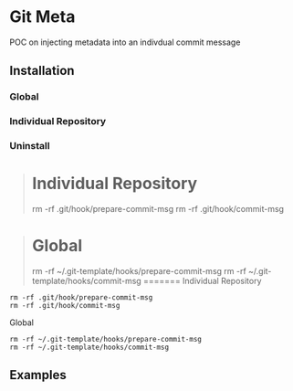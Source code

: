 # Git Meta

POC on injecting metadata into an indivdual commit message

## Installation

### Global

### Individual Repository

### Uninstall

> # Individual Repository 
> rm -rf .git/hook/prepare-commit-msg
> rm -rf .git/hook/commit-msg

> # Global
> rm -rf ~/.git-template/hooks/prepare-commit-msg
> rm -rf ~/.git-template/hooks/commit-msg
=======
Individual Repository 
```
rm -rf .git/hook/prepare-commit-msg
rm -rf .git/hook/commit-msg
```

Global
```
rm -rf ~/.git-template/hooks/prepare-commit-msg
rm -rf ~/.git-template/hooks/commit-msg
```

## Examples